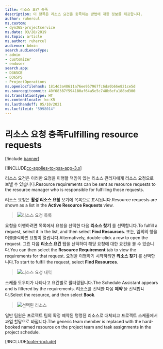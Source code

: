 ```yaml
---
title: 리소스 요건 충족
description: 이 항목은 리소스 요건을 충족하는 방법에 대한 정보를 제공합니다.
author: ruhercul
ms.custom:
- dyn365-projectservice
ms.date: 03/28/2019
ms.topic: article
ms.author: ruhercul
audience: Admin
search.audienceType:
- admin
- customizer
- enduser
search.app:
- D365CE
- D365PS
- ProjectOperations
ms.openlocfilehash: 1814d3a48611a76ee957967fc6da0b66e821ce5d
ms.sourcegitcommit: 40f68387f594180af64a5e5c748b6efa188bd300
ms.translationtype: HT
ms.contentlocale: ko-KR
ms.lasthandoff: 05/10/2021
ms.locfileid: "5998014"
---
```

# <a name="fulfilling-resource-requests"></a><span data-ttu-id="e2ebf-103">리소스 요청 충족</span><span class="sxs-lookup"><span data-stu-id="e2ebf-103">Fulfilling resource requests</span></span>

[!include [banner](../includes/psa-now-project-operations.md)]

[!INCLUDE[cc-applies-to-psa-app-3.x](../includes/cc-applies-to-psa-app-3x.md)]

<span data-ttu-id="e2ebf-104">리소스 요건은 이러한 요청을 이행할 책임이 있는 리소스 관리자에게 리소스 요청으로 보낼 수 있습니다.</span><span class="sxs-lookup"><span data-stu-id="e2ebf-104">Resource requirements can be sent as resource requests to the resource manager who is responsible for fulfilling those requests.</span></span>

<span data-ttu-id="e2ebf-105">리소스 요청은 **활성 리소스 요청** 보기에 목록으로 표시됩니다.</span><span class="sxs-lookup"><span data-stu-id="e2ebf-105">Resource requests are shown as a list in the **Active Resource Requests** view.</span></span>

> ![리소스 요청 목록](media/Resource-Management-image59.png)

<span data-ttu-id="e2ebf-107">요청을 이행하려면 목록에서 요청을 선택한 다음 **리소스 찾기** 를 선택합니다.</span><span class="sxs-lookup"><span data-stu-id="e2ebf-107">To fulfill a request, select it in the list, and then select **Find Resources**.</span></span> <span data-ttu-id="e2ebf-108">또는, 임의의 행을 더블클릭하면 요청이 열립니다.</span><span class="sxs-lookup"><span data-stu-id="e2ebf-108">Alternatively, double-click a row to open the request.</span></span> <span data-ttu-id="e2ebf-109">그런 다음 **리소스 요건** 탭을 선택하여 해당 요청에 대한 요건을 볼 수 있습니다.</span><span class="sxs-lookup"><span data-stu-id="e2ebf-109">You can then select the **Resource Requirement** tab to view the requirements for that request.</span></span> <span data-ttu-id="e2ebf-110">요청을 이행하기 시작하려면 **리소스 찾기** 를 선택합니다.</span><span class="sxs-lookup"><span data-stu-id="e2ebf-110">To start to fulfill the request, select **Find Resources**.</span></span>

> ![리소스 요청 내역](media/Resource-Management-image60.png)

<span data-ttu-id="e2ebf-112">스케줄 도우미가 나타나고 요건별로 필터링됩니다.</span><span class="sxs-lookup"><span data-stu-id="e2ebf-112">The Schedule Assistant appears and is filtered by the requirements.</span></span> <span data-ttu-id="e2ebf-113">리소스를 선택한 다음 **예약** 을 선택합니다.</span><span class="sxs-lookup"><span data-stu-id="e2ebf-113">Select the resource, and then select **Book**.</span></span>

> ![선택된 리소스](media/Resource-Management-image61.png)

<span data-ttu-id="e2ebf-115">일반 팀원은 프로젝트 팀의 확정 예약된 명명된 리소스로 대체되고 프로젝트 스케줄에서 과업 할당으로 바뀝니다.</span><span class="sxs-lookup"><span data-stu-id="e2ebf-115">The generic team member is replaced with the hard-booked named resource on the project team and task assignments in the project schedule.</span></span>


[!INCLUDE[footer-include](../includes/footer-banner.md)]